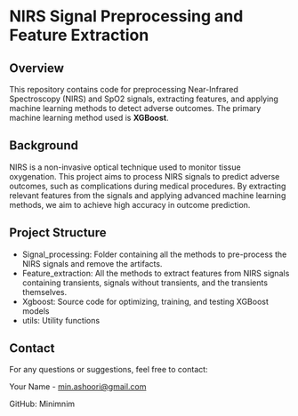 # NIRS Signal Preprocessing and Feature Extraction

## Overview

This repository contains code for preprocessing Near-Infrared Spectroscopy (NIRS) and SpO2 signals, extracting features, and applying machine learning methods to detect adverse outcomes. The primary machine learning method used is **XGBoost**.

## Background

NIRS is a non-invasive optical technique used to monitor tissue oxygenation. This project aims to process NIRS signals to predict adverse outcomes, such as complications during medical procedures. By extracting relevant features from the signals and applying advanced machine learning methods, we aim to achieve high accuracy in outcome prediction.

## Project Structure

- Signal_processing: Folder containing all the methods to pre-process the NIRS signals and remove the artifacts.
- Feature_extraction: All the methods to extract features from NIRS signals containing transients, signals without transients, and the transients themselves.
- Xgboost: Source code for optimizing, training, and testing XGBoost models
- utils: Utility functions

## Contact
For any questions or suggestions, feel free to contact:

Your Name - min.ashoori@gmail.com

GitHub: Minimnim
